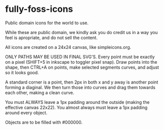 # fully-foss-icons
Public domain icons for the world to use. 

While these are public domain, we kindly ask you do credit us in a way you feel is apropriate, and do not sell the content. 

All icons are created on a 24x24 canvas, like simpleicons.org. 

ONLY PATHS MAY BE USED IN FINAL SVG'S. Every point must be exactly on a pixel (SHIFT+5 in inkscape to toggler pixel snap). Draw points into the shape, then CTRL+A on points, make selected segments curves, and adjust so it looks good. 

A standard corner is a point, then 2px in both x and y away is another point forming a diaginal. We then turn those into curves and drag them towards each other, making a clean curve. 

You must ALWAYS leave a 1px padding around the outside (making the effective canvas 22x22). You almost always must leave a 1px padding around every object.

Objects are to be filled with #000000. 
